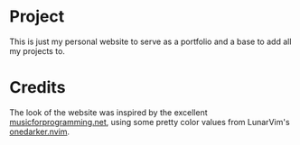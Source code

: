 # Project 
This is just my personal website to serve as a portfolio and a base to add all my projects to.
# Credits 
The look of the website was inspired by the excellent [musicforprogramming.net](https://musicforprogramming.net/), using some pretty color values from LunarVim's [onedarker.nvim](https://github.com/LunarVim/onedarker.nvim).
